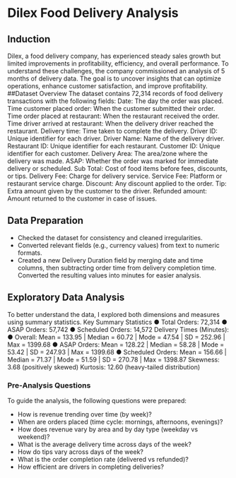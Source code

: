 # Dilex Food Delivery Analysis
## Induction
Dilex, a food delivery company, has experienced steady sales growth but limited improvements in profitability, efficiency, and overall performance. To understand these challenges, the company commissioned an analysis of 5 months of delivery data. The goal is to uncover insights that can optimize operations, enhance customer satisfaction, and improve profitability.
##Dataset Overview 
The dataset contains 72,314 records of food delivery transactions with the following fields:
Date: The day the order was placed.
Time customer placed order: When the customer submitted their order.
Time order placed at restaurant: When the restaurant received the order.
Time driver arrived at restaurant: When the delivery driver reached the restaurant.
Delivery time: Time taken to complete the delivery.
Driver ID: Unique identifier for each driver.
Driver Name: Name of the delivery driver.
Restaurant ID: Unique identifier for each restaurant.
Customer ID: Unique identifier for each customer.
Delivery Area: The area/zone where the delivery was made.
ASAP: Whether the order was marked for immediate delivery or scheduled.
Sub Total: Cost of food items before fees, discounts, or tips.
Delivery Fee: Charge for delivery service.
Service Fee: Platform or restaurant service charge.
Discount: Any discount applied to the order.
Tip: Extra amount given by the customer to the driver.
Refunded amount: Amount returned to the customer in case of issues.
## Data Preparation
- Checked the dataset for consistency and cleaned irregularities.
- Converted relevant fields (e.g., currency values) from text to numeric formats.
- Created a new Delivery Duration field by merging date and time columns, then subtracting order time from delivery completion time.
Converted the resulting values into minutes for easier analysis.
## Exploratory Data Analysis
To better understand the data, I explored both dimensions and measures using summary statistics.
Key Summary Statistics
● Total Orders: 72,314
● ASAP Orders: 57,742
● Scheduled Orders: 14,572
Delivery Times (Minutes):
● Overall: Mean = 133.95 | Median = 60.72 | Mode = 47.54 | SD = 252.96 | Max = 1399.68
● ASAP Orders: Mean = 128.22 | Median = 58.28 | Mode = 53.42 | SD = 247.93 | Max = 1399.68
● Scheduled Orders: Mean = 156.66 | Median = 71.37 | Mode = 51.59 | SD = 270.78 | Max = 1398.87
Skewness: 3.68 (positively skewed)
Kurtosis: 12.60 (heavy-tailed distribution)
### Pre-Analysis Questions
To guide the analysis, the following questions were prepared:
- How is revenue trending over time (by week)?
- When are orders placed (time cycle: mornings, afternoons, evenings)?
- How does revenue vary by area and by day type (weekday vs weekend)?
- What is the average delivery time across days of the week?
- How do tips vary across days of the week?
- What is the order completion rate (delivered vs refunded)?
- How efficient are drivers in completing deliveries?



